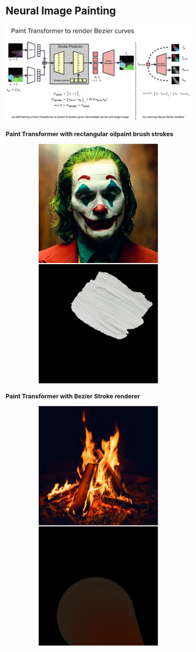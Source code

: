 # Neural Image Painting


![Paint Transformer](results/block_diag.png)

### Paint Transformer with rectangular oilpaint brush strokes

<!-- <img src="results/joker_pt.gif" width="324" height="324"> -->

<p align="center">
  <img src="results/joker.jpg" width="324" height="324">
  <img src="results/joker_pt.gif" width="324" height="324">
<!--   <img src="results/joker_pt.gif" width="324" height="324"> -->
</p>


### Paint Transformer with Bezier Stroke renderer
<p align="center">
  <img src="results/fire.jpg" width="324" height="324">
<img src="results/out.gif" width="324" height="324">
</p>

